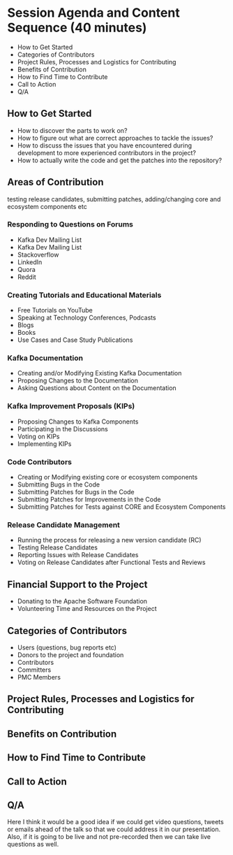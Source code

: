 
# Session Agenda and Content Sequence (40 minutes)

- How to Get Started 
- Categories of Contributors
- Project Rules, Processes and Logistics for Contributing
- Benefits of Contribution
- How to Find Time to Contribute 
- Call to Action
- Q/A

## How to Get Started 
- How to discover the parts to work on? 
- How to figure out what are correct approaches to tackle the issues?
- How to discuss the issues that you have encountered during development to more experienced contributors in the project?
- How to actually write the code and get the patches into the repository?

## Areas of Contribution
 testing release candidates, submitting patches, adding/changing core and ecosystem components etc

### Responding to Questions on Forums
- Kafka Dev Mailing List
- Kafka Dev Mailing List
- Stackoverflow
- LinkedIn
- Quora
- Reddit

### Creating Tutorials and Educational Materials
- Free Tutorials on YouTube
- Speaking at Technology Conferences, Podcasts
- Blogs
- Books
- Use Cases and Case Study Publications

### Kafka Documentation
- Creating and/or Modifying Existing Kafka Documentation
- Proposing Changes to the Documentation
- Asking Questions about Content on the Documentation

### Kafka Improvement Proposals (KIPs)
- Proposing Changes to Kafka Components
- Participating in the Discussions
- Voting on KIPs
- Implementing KIPs

### Code Contributors
- Creating or Modifying existing core or ecosystem components
- Submitting Bugs in the Code
- Submitting Patches for Bugs in the Code
- Submitting Patches for Improvements in the Code
- Submitting Patches for Tests against CORE and Ecosystem Components

### Release Candidate Management
- Running the process for releasing a new version candidate (RC)
- Testing Release Candidates
- Reporting Issues with Release Candidates
- Voting on Release Candidates after Functional Tests and Reviews

## Financial Support to the Project
- Donating to the Apache Software Foundation
- Volunteering Time and Resources on the Project


## Categories of Contributors
- Users (questions, bug reports etc)
- Donors to the project and foundation
- Contributors
- Committers
- PMC Members

## Project Rules, Processes and Logistics for Contributing

## Benefits on Contribution

## How to Find Time to Contribute 

## Call to Action

## Q/A
Here I think it would be a good idea if we could get video questions, tweets or emails ahead of the talk so that we could address it in our presentation. Also, if it is going to be live and not pre-recorded then we can take live questions as well.



